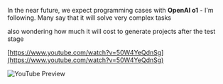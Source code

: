 <!--
date: 2024-09-13T13:34:42
-->

In the near future, we expect programming cases with **OpenAI o1**  - I'm following. Many say that it will solve very complex tasks

also wondering how much it will cost to generate projects after the test stage


[https://www.youtube.com/watch?v=50W4YeQdnSg](https://www.youtube.com/watch?v=50W4YeQdnSg)

![YouTube Preview](https://img.youtube.com/vi/50W4YeQdnSg/mqdefault.jpg)

